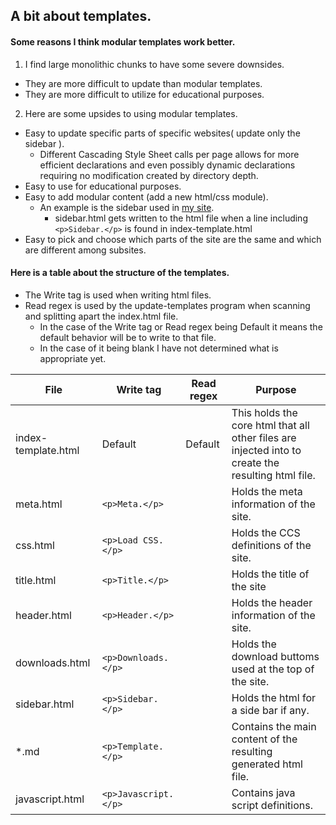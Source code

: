 ## A bit about templates.

#### Some reasons I think modular templates work better.
1. I find large monolithic chunks to have some severe downsides.
  * They are more difficult to update than modular templates.
  * They are more difficult to utilize for educational purposes.

2. Here are some upsides to using modular templates.
  * Easy to update specific parts of specific websites( update only the sidebar ).
    * Different Cascading Style Sheet calls per page allows for more efficient declarations and even possibly dynamic declarations requiring no modification created by directory depth.
  * Easy to use for educational purposes.
  * Easy to add modular content (add a new html/css module).
    * An example is the sidebar used in [my site](http://edge226.github.io).
      * sidebar.html gets written to the html file when a line including `<p>Sidebar.</p>` is found in index-template.html
  * Easy to pick and choose which parts of the site are the same and which are different among subsites.

#### Here is a table about the structure of the templates.

* The Write tag is used when writing html files.
* Read regex is used by the update-templates program when scanning and splitting apart the index.html file.
  * In the case of the Write tag or Read regex being Default it means the default behavior will be to write to that file.
  * In the case of it being blank I have not determined what is appropriate yet.

File | Write tag | Read regex | Purpose
----|----|----|----
index-template.html | Default | Default | This holds the core html that all other files are injected into to create the resulting html file.
meta.html | `<p>Meta.</p>` |  | Holds the meta information of the site.
css.html | `<p>Load CSS.</p>` | | Holds the CCS definitions of the site.
title.html | `<p>Title.</p>` | | Holds the title of the site
header.html | `<p>Header.</p>` | | Holds the header information of the site.
downloads.html | `<p>Downloads.</p>` | | Holds the download buttoms used at the top of the site.
sidebar.html | `<p>Sidebar.</p>` | | Holds the html for a side bar if any.
*.md | `<p>Template.</p>` | | Contains the main content of the resulting generated html file.
javascript.html | `<p>Javascript.</p>` | | Contains java script definitions.

